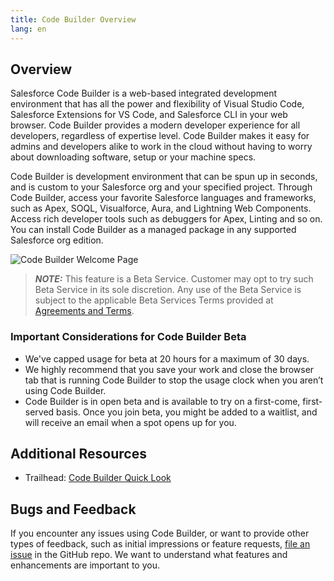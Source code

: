 ```yaml
---
title: Code Builder Overview
lang: en
---
```


## Overview

Salesforce Code Builder is a web-based integrated development environment that has all the power and flexibility of Visual Studio Code, Salesforce Extensions for VS Code, and Salesforce CLI in your web browser. Code Builder provides a modern developer experience for all developers, regardless of expertise level. Code Builder makes it easy for admins and developers alike to work in the cloud without having to worry about downloading software, setup or your machine specs.

Code Builder is development environment that can be spun up in seconds, and is custom to your Salesforce org and your specified project. Through Code Builder, access your favorite Salesforce languages and frameworks, such as Apex, SOQL, Visualforce, Aura, and Lightning Web Components. Access rich developer tools such as debuggers for Apex, Linting and so on.
You can install Code Builder as a managed package in any supported Salesforce org edition.

![Code Builder Welcome Page](./images/codebuilder_welcome.png)

> **_NOTE:_** This feature is a Beta Service. Customer may opt to try such Beta Service in its sole discretion. Any use of the Beta Service is subject to the applicable Beta Services Terms provided at [Agreements and Terms](https://www.salesforce.com/company/legal/agreements/).

### Important Considerations for Code Builder Beta

- We've capped usage for beta at 20 hours for a maximum of 30 days.
- We highly recommend that you save your work and close the browser tab that is running Code Builder to stop the usage clock when you aren’t using Code Builder.
- Code Builder is in open beta and is available to try on a first-come, first-served basis. Once you join beta, you might be added to a waitlist, and will receive an email when a spot opens up for you.

## Additional Resources

- Trailhead: [Code Builder Quick Look](https://trailhead.salesforce.com/content/learn/modules/code-builder-quick-look)

## Bugs and Feedback

If you encounter any issues using Code Builder, or want to provide other types of feedback, such as initial impressions or feature requests, [file an issue](https://github.com/forcedotcom/try-code-builder-feedback/issues) in the GitHub repo. We want to understand what features and enhancements are important to you.
